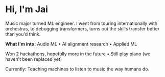 # Hi, I'm Jai

Music major turned ML engineer. 
I went from touring internationally with orchestras, to debugging transformers, turns out the skills transfer 
better than you'd think.

**What I'm into:** Audio ML • AI alignment research • Applied ML

Won 2 hackathons, hopefully more in the future • Still play piano (we haven't been replaced yet)

Currently: Teaching machines to listen to music the way humans do.
